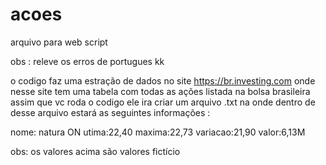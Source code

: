 # acoes
arquivo para web script

obs : releve os erros de portugues kk

o codigo faz uma estração de dados no site https://br.investing.com
onde nesse site tem uma tabela com todas as ações listada na bolsa brasileira
assim que vc roda o codigo ele ira criar um arquivo .txt na onde dentro de desse arquivo estará as seguintes informações :

nome: natura ON
utima:22,40
maxima:22,73
variacao:21,90
valor:6,13M

obs: os valores acima são valores fictício 
